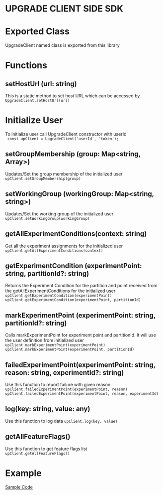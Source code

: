# UPGRADE CLIENT SIDE SDK
# Exported Class
UpgradeClient named class is exported from this library

# Functions

## setHostUrl (url: string)
This is a static method to set host URL which can be accessed by  
```UpgradeClient.setHostUrl(url)```

# Initialize User
To initialize user call UpgradeClient constructor with userId  
``` const upClient = UpgradeClient('userId', 'token');```

## setGroupMembership (group: Map<string, Array<string>>)
Updates/Set the group membership of the initialized user  
```upClient.setGroupMembership(group)```

## setWorkingGroup (workingGroup: Map<string, string>)
Updates/Set the working group of the initialized user  
```upClient.setWorkingGroup(workingGroup)```

## getAllExperimentConditions(context: string)
Get all the experiment assignments for the initialized user  
```upClient.getAllExperimentConditions(context)```

## getExperimentCondition (experimentPoint: string, partitionId?: string)
Returns the Experiment Condition for the partition and point received from the getAllExperimentConditions for the initialized user  
```upClient.getExperimentCondition(experimentPoint)```  
```upClient.getExperimentCondition(experimentPoint, partitionId)```

## markExperimentPoint (experimentPoint: string, partitionId?: string)
Calls markExperimentPoint for experiment point and partitionId. It will use the user definition from initialized user  
```upClient.markExperimentPoint(experimentPoint)```  
```upClient.markExperimentPoint(experimentPoint, partitionId)```

## failedExperimentPoint(experimentPoint: string, reason: string, experimentId?: string)
Use this function to report failure with given reason  
```upClient.failedExperimentPoint(experimentPoint, reason)```  
```upClient.failedExperimentPoint(experimentPoint, reason, experimentId)```

## log(key: string, value: any)
Use this function to log data
```upClient.log(key, value)```

## getAllFeatureFlags()
Use this function to get feature flags list  
```upClient.getAllFeatureFlags()```  

# Example
[Sample Code](https://gist.github.com/JD2455/819b178bd43fc3da376eb2d6ddc55c3b "Sample Code")

